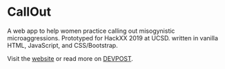 # CallOut
A web app to help women practice calling out misogynistic microaggressions. Prototyped for HackXX 2019 at UCSD. written in vanilla HTML, JavaScript, and CSS/Bootstrap.

Visit the [website](https://hackxx-callout.herokuapp.com/) or read more on [DEVPOST](https://devpost.com/software/callout-gp8y5w).
